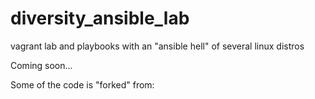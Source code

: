 # diversity_ansible_lab
vagrant lab and playbooks with an "ansible hell" of several linux distros

Coming soon...


Some of the code is "forked" from:
